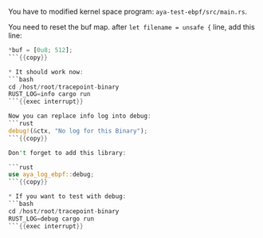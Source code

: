 You have to modified kernel space program: `aya-test-ebpf/src/main.rs`.

You need to reset the buf map. after `let filename = unsafe {` line, add this line:

```rust
*buf = [0u8; 512];
```{{copy}}

* It should work now:
```bash
cd /host/root/tracepoint-binary
RUST_LOG=info cargo run
```{{exec interrupt}}

Now you can replace info log into debug:
```rust
debug!(&ctx, "No log for this Binary");
```{{copy}}

Don't forget to add this library:

```rust
use aya_log_ebpf::debug;
```{{copy}}

* If you want to test with debug:
```bash
cd /host/root/tracepoint-binary
RUST_LOG=debug cargo run
```{{exec interrupt}}
